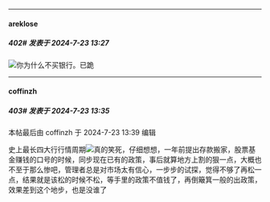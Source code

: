 ﻿
*****

####  areklose  
##### 402#       发表于 2024-7-23 13:27

<img src="https://static.saraba1st.com/image/smiley/face2017/152.png" referrerpolicy="no-referrer">你为什么不买银行。已跪


*****

####  coffinzh  
##### 403#       发表于 2024-7-23 13:35

 本帖最后由 coffinzh 于 2024-7-23 13:39 编辑 

史上最长四大行行情周期<img src="https://static.saraba1st.com/image/smiley/face2017/077.png" referrerpolicy="no-referrer">真的笑死，仔细想想，一年前提出存款搬家，股票基金赚钱的口号的时候，同步现在已有的政策，事后就算地方上割的狠一点，大概也不至于那么惨吧，管理者总是对市场太有信心，一步步的试探，觉得不够了再松一点，结果就是该松的时候不松，等手里的政策不值钱了，再倒簸箕一般的出政策，效果差到这个地步，也是没谁了

